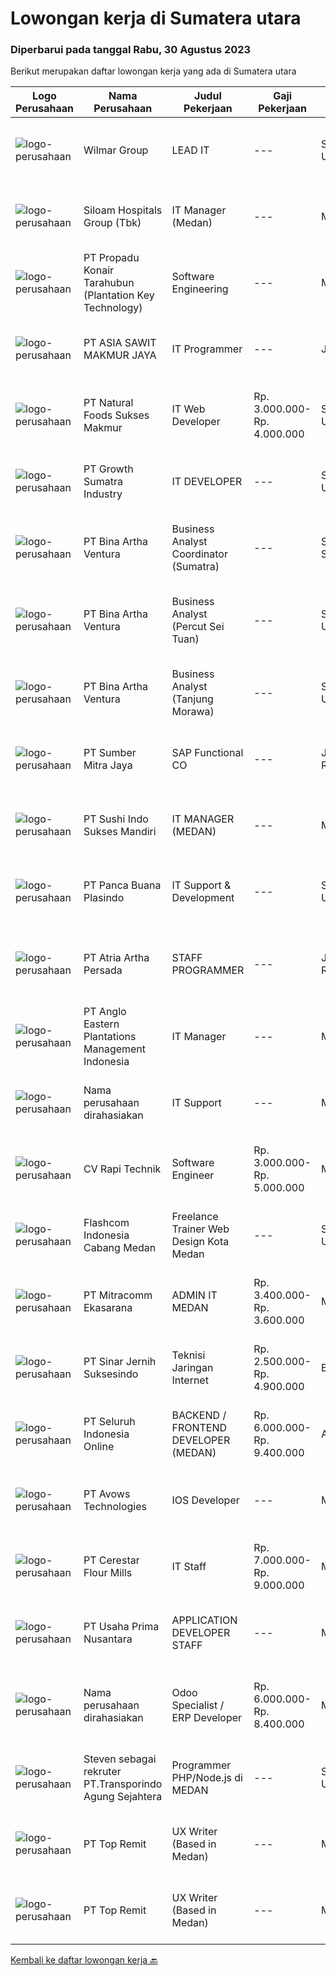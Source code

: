 
  # Lowongan kerja di Sumatera utara

  ### Diperbarui pada tanggal Rabu, 30 Agustus 2023

  Berikut merupakan daftar lowongan kerja yang ada di Sumatera utara

  |Logo Perusahaan | Nama Perusahaan | Judul Pekerjaan | Gaji Pekerjaan | Lokasi | Deskripsi | Tanggal diunggah | Pranala |
  | -------------- | --------------- | --------------- | --------- | --------- | -------------- | ------- | ----------- |
  |![logo-perusahaan](https://image-service-cdn.seek.com.au/5683be4817b674e99653d054bb367590069452e8/ee4dce1061f3f616224767ad58cb2fc751b8d2dc)|Wilmar Group|LEAD IT|---|Sumatera Utara|Job Requirements: Candidate must possess at least a Bachelor’s Degree, Computer Science / Information Technology, Informatics Engineering Able to...|Selasa, 29 Agustus 2023|https://www.jobstreet.co.id/id/job/lead-it-4452155?token=0~1ebd1844-f61d-4e22-8744-7321167e8b57&sectionRank=1&jobId=jobstreet-id-job-4452155|
|![logo-perusahaan](https://image-service-cdn.seek.com.au/431745bcf5bb8f03b3acaed4042a9004c71690d6/ee4dce1061f3f616224767ad58cb2fc751b8d2dc)|Siloam Hospitals Group (Tbk)|IT Manager (Medan)|---|Medan|Job Descriptions: Ensure smooth operation of IT functions in the unit, including network, system and application, and desktop support. Perform...|Senin, 28 Agustus 2023|https://www.jobstreet.co.id/id/job/it-manager-medan-4450402?token=0~1ebd1844-f61d-4e22-8744-7321167e8b57&sectionRank=2&jobId=jobstreet-id-job-4450402|
|![logo-perusahaan](https://image-service-cdn.seek.com.au/8e7d6a13b738bf21737ee4efe36020f5d608a8d6/ee4dce1061f3f616224767ad58cb2fc751b8d2dc)|PT Propadu Konair Tarahubun (Plantation Key Technology)|Software Engineering|---|Medan|Developers to produce web based program Formulate program specifications and basic prototypes Transform software designs and specifications into high...|Senin, 28 Agustus 2023|https://www.jobstreet.co.id/id/job/software-engineering-4450188?token=0~1ebd1844-f61d-4e22-8744-7321167e8b57&sectionRank=3&jobId=jobstreet-id-job-4450188|
|![logo-perusahaan](https://image-service-cdn.seek.com.au/8c9ad8ac1a3555ef79e89c100defac119719c63a/ee4dce1061f3f616224767ad58cb2fc751b8d2dc)|PT ASIA SAWIT MAKMUR JAYA|IT Programmer|---|Jambi|IT ProgrammerSyarat &amp; Ketentuan :- Pendidikan Min. S1 Teknik Informatika / Sistem Informasi- Memahami dan Menguasai dasar Bahasa Pemrograman-...|Sabtu, 26 Agustus 2023|https://www.jobstreet.co.id/id/job/it-programmer-4449210?token=0~1ebd1844-f61d-4e22-8744-7321167e8b57&sectionRank=4&jobId=jobstreet-id-job-4449210|
|![logo-perusahaan](https://i.ibb.co/sqvTCh9/112815900-stock-vector-no-image-available-icon-flat-vector.webp)|PT Natural Foods Sukses Makmur|IT Web Developer|Rp. 3.000.000-Rp. 4.000.000|Sumatera Utara|Persyaratan Memiliki pengalaman sebagai IT Programer minimal 1 tahun Pendidikan minilam S1 Sistem Informatika / Teknik Informatika Memahami bahasa...|Selasa, 22 Agustus 2023|https://www.jobstreet.co.id/id/job/it-web-developer-4444491?token=0~1ebd1844-f61d-4e22-8744-7321167e8b57&sectionRank=5&jobId=jobstreet-id-job-4444491|
|![logo-perusahaan](https://image-service-cdn.seek.com.au/ed61610f826df912ba1cbf74148e379a2197a637/ee4dce1061f3f616224767ad58cb2fc751b8d2dc)|PT Growth Sumatra Industry|IT DEVELOPER|---|Sumatera Utara|GROW WITH US !Sebagai salah satu produsen steel dan agrobisnis terkemuka di Indonesia yang telah mendapat pengakuan dari berbagai customer nasional...|Sabtu, 19 Agustus 2023|https://www.jobstreet.co.id/id/job/it-developer-4441795?token=0~1ebd1844-f61d-4e22-8744-7321167e8b57&sectionRank=6&jobId=jobstreet-id-job-4441795|
|![logo-perusahaan](https://image-service-cdn.seek.com.au/f0261d19c15b4a7ad0edc9de580c4eba704e92a0/ee4dce1061f3f616224767ad58cb2fc751b8d2dc)|PT Bina Artha Ventura|Business Analyst Coordinator (Sumatra)|---|Sumatera Selatan|Menjaga atau memperbaiki kualitas cabang (PAR) yang berada dibawah koordinasinya. Mengelola jumlah aplikasi yang bisa di evaluasi. Membantu dalam...|Minggu, 20 Agustus 2023|https://www.jobstreet.co.id/id/job/business-analyst-coordinator-sumatra-4442015?token=0~1ebd1844-f61d-4e22-8744-7321167e8b57&sectionRank=7&jobId=jobstreet-id-job-4442015|
|![logo-perusahaan](https://image-service-cdn.seek.com.au/f0261d19c15b4a7ad0edc9de580c4eba704e92a0/ee4dce1061f3f616224767ad58cb2fc751b8d2dc)|PT Bina Artha Ventura|Business Analyst (Percut Sei Tuan)|---|Sumatera Utara|Tanggung Jawab Pekerjaan : Pengelolaan Portfolio PinjamanMelakukan verifikasi terhadap dokumen KYC, memastikan bahwa klien tersebut benar benar ada,...|Minggu, 20 Agustus 2023|https://www.jobstreet.co.id/id/job/business-analyst-percut-sei-tuan-4442014?token=0~1ebd1844-f61d-4e22-8744-7321167e8b57&sectionRank=8&jobId=jobstreet-id-job-4442014|
|![logo-perusahaan](https://image-service-cdn.seek.com.au/f0261d19c15b4a7ad0edc9de580c4eba704e92a0/ee4dce1061f3f616224767ad58cb2fc751b8d2dc)|PT Bina Artha Ventura|Business Analyst (Tanjung Morawa)|---|Sumatera Utara|Tugas dan Tanggung Jawab Pekerjaan: Pengelolaan Portfolio Pinjaman Melakukan verifikasi terhadap dokumen KYC, memastikan bahwa klien tersebut benar...|Minggu, 20 Agustus 2023|https://www.jobstreet.co.id/id/job/business-analyst-tanjung-morawa-4442013?token=0~1ebd1844-f61d-4e22-8744-7321167e8b57&sectionRank=9&jobId=jobstreet-id-job-4442013|
|![logo-perusahaan](https://image-service-cdn.seek.com.au/f0ba1595e90ec5243d43e958e1c29680e7a44894/ee4dce1061f3f616224767ad58cb2fc751b8d2dc)|PT Sumber Mitra Jaya|SAP Functional CO|---|Jakarta Raya|URAIAN PEKERJAAN Memfasilitasi semua permintaan user untuk kemudian menganalisa dan memberikan solusi sesuai kebutuhan perusahaan dengan tetap...|Senin, 21 Agustus 2023|https://www.jobstreet.co.id/id/job/sap-functional-co-4443500?token=0~1ebd1844-f61d-4e22-8744-7321167e8b57&sectionRank=10&jobId=jobstreet-id-job-4443500|
|![logo-perusahaan](https://image-service-cdn.seek.com.au/ce29b5c19456cde8461dce3155ae89198443caca/ee4dce1061f3f616224767ad58cb2fc751b8d2dc)|PT Sushi Indo Sukses Mandiri|IT MANAGER (MEDAN)|---|Medan|Requirements: Minimum 30 years old Candidate must possess at least a Bachelor’s degree in Information System, Information Technology or related field...|Selasa, 15 Agustus 2023|https://www.jobstreet.co.id/id/job/it-manager-medan-4438802?token=0~1ebd1844-f61d-4e22-8744-7321167e8b57&sectionRank=11&jobId=jobstreet-id-job-4438802|
|![logo-perusahaan](https://image-service-cdn.seek.com.au/3d32b63c0dcf39c98dd8daa801b40280afad5a40/ee4dce1061f3f616224767ad58cb2fc751b8d2dc)|PT Panca Buana Plasindo|IT Support & Development|---|Sumatera Utara|- Menerima dan menyelesaikan permintaan bantuan IT- Membeli hardware IT, software dan hal-hal lain yang berhubungan dengan hal tersebut.- Instalasi,...|Rabu, 16 Agustus 2023|https://www.jobstreet.co.id/id/job/it-support-development-4439077?token=0~1ebd1844-f61d-4e22-8744-7321167e8b57&sectionRank=12&jobId=jobstreet-id-job-4439077|
|![logo-perusahaan](https://image-service-cdn.seek.com.au/d06df2c3a126b32119a42065ab4ba8b82159e50a/ee4dce1061f3f616224767ad58cb2fc751b8d2dc)|PT Atria Artha Persada|STAFF PROGRAMMER|---|Jakarta Raya|Persyaratan: Pendidikan minimal S-1 / D-3 Teknik Informatika. Freshgraduate dipersilahkan/Pengalaman sebagai programmer lebih di sukai. Memahami dan...|Sabtu, 12 Agustus 2023|https://www.jobstreet.co.id/id/job/staff-programmer-4435717?token=0~1ebd1844-f61d-4e22-8744-7321167e8b57&sectionRank=13&jobId=jobstreet-id-job-4435717|
|![logo-perusahaan](https://image-service-cdn.seek.com.au/04b50233b081c7283df1c0f9e5883b94ce9dc725/ee4dce1061f3f616224767ad58cb2fc751b8d2dc)|PT Anglo Eastern Plantations Management Indonesia|IT Manager|---|Medan|Kualifikasi : Pendidikan minimal S1 Komputer. Usia maksimal 45 tahun. Berpengalaman dalam menangani dan memimpin ERP Project. Pernah di perusahaan...|Kamis, 10 Agustus 2023|https://www.jobstreet.co.id/id/job/it-manager-4434139?token=0~1ebd1844-f61d-4e22-8744-7321167e8b57&sectionRank=14&jobId=jobstreet-id-job-4434139|
|![logo-perusahaan](https://i.ibb.co/sqvTCh9/112815900-stock-vector-no-image-available-icon-flat-vector.webp)|Nama perusahaan dirahasiakan|IT Support|---|Medan|Kriteria : Usia 25 – 45 tahun . Pendidikan Minimal S1. Pengalaman pada Perusahaan Kawasan Berikat. Aktif dan Inovatif Deskripsi Pekerjaan    :...|Selasa, 08 Agustus 2023|https://www.jobstreet.co.id/id/job/it-support-4430864?token=0~1ebd1844-f61d-4e22-8744-7321167e8b57&sectionRank=15&jobId=jobstreet-id-job-4430864|
|![logo-perusahaan](https://i.ibb.co/sqvTCh9/112815900-stock-vector-no-image-available-icon-flat-vector.webp)|CV Rapi Technik|Software Engineer|Rp. 3.000.000-Rp. 5.000.000|Medan|Kami sedang mencari Software Engineer yang berpengalaman untuk bergabung dengan tim kami dalam mengelola proyek-proyek perangkat lunak legacy,...|Jumat, 11 Agustus 2023|https://www.jobstreet.co.id/id/job/software-engineer-4434932?token=0~1ebd1844-f61d-4e22-8744-7321167e8b57&sectionRank=16&jobId=jobstreet-id-job-4434932|
|![logo-perusahaan](https://i.ibb.co/sqvTCh9/112815900-stock-vector-no-image-available-icon-flat-vector.webp)|Flashcom Indonesia Cabang Medan|Freelance Trainer Web Design Kota Medan|---|Sumatera Utara|KATEGORI PEKERJAANKategori Pekerjaan                 : Trainer Web DesignLevel Pekerjaan                      : Basic - ExpertDESKRIPSI...|Selasa, 15 Agustus 2023|https://www.jobstreet.co.id/id/job/freelance-trainer-web-design-kota-medan-1036691889?token=0~1ebd1844-f61d-4e22-8744-7321167e8b57&sectionRank=17&jobId=jobstreet-id-job-1036691889|
|![logo-perusahaan](https://image-service-cdn.seek.com.au/189171fd90a866a518406cdf726ca4d155754464/ee4dce1061f3f616224767ad58cb2fc751b8d2dc)|PT Mitracomm Ekasarana|ADMIN IT MEDAN|Rp. 3.400.000-Rp. 3.600.000|Medan|PT Mitracomm Ekasarana membuka lowongan kerja untuk posisi :ADMIN ITPenempatan MEDANKualifikasi: Memiliki pengalaman minimal 1 tahun. Bergelar sarjana...|Selasa, 08 Agustus 2023|https://www.jobstreet.co.id/id/job/admin-it-medan-4430266?token=0~1ebd1844-f61d-4e22-8744-7321167e8b57&sectionRank=18&jobId=jobstreet-id-job-4430266|
|![logo-perusahaan](https://image-service-cdn.seek.com.au/362b37cd46defd1baf2fa3874f4c9b12bf88b326/ee4dce1061f3f616224767ad58cb2fc751b8d2dc)|PT Sinar Jernih Suksesindo|Teknisi Jaringan Internet|Rp. 2.500.000-Rp. 4.900.000|Bali|Teknisi Aktivasi Fiber OptikKualifikasi : Pendidikan Minimal SMK, Jurusan Teknik telekomunikasi Dapat menggunakan Alat Ukur (Ampere Metter) &amp;...|Kamis, 10 Agustus 2023|https://www.jobstreet.co.id/id/job/teknisi-jaringan-internet-4433928?token=0~1ebd1844-f61d-4e22-8744-7321167e8b57&sectionRank=19&jobId=jobstreet-id-job-4433928|
|![logo-perusahaan](https://image-service-cdn.seek.com.au/c768f0670f8f8212da7de609b6af9d0b2e5134cc/ee4dce1061f3f616224767ad58cb2fc751b8d2dc)|PT Seluruh Indonesia Online|BACKEND / FRONTEND DEVELOPER (MEDAN)|Rp. 6.000.000-Rp. 9.400.000|Aceh|Memiliki pengalaman leadership sebagai Manager sebelumnya.Back End Engineer1. Memiliki pengalaman dalam membangun RESTful APIs2. Menguasai bahasa...|Sabtu, 05 Agustus 2023|https://www.jobstreet.co.id/id/job/backend-frontend-developer-medan-4428232?token=0~1ebd1844-f61d-4e22-8744-7321167e8b57&sectionRank=20&jobId=jobstreet-id-job-4428232|
|![logo-perusahaan](https://image-service-cdn.seek.com.au/d67aeb20f167795573d2bd7eb1be72b798d37a75/ee4dce1061f3f616224767ad58cb2fc751b8d2dc)|PT Avows Technologies|IOS Developer|---|Medan|Job Descriptions and Requirements Proven work experience as an IOS developer for a minimum of 2 years  In-depth knowledge of at least one programming...|Selasa, 08 Agustus 2023|https://www.jobstreet.co.id/id/job/ios-developer-4431300?token=0~1ebd1844-f61d-4e22-8744-7321167e8b57&sectionRank=21&jobId=jobstreet-id-job-4431300|
|![logo-perusahaan](https://image-service-cdn.seek.com.au/7968aa86f24edf599c912e5b7f38d0cb8bf0d631/ee4dce1061f3f616224767ad58cb2fc751b8d2dc)|PT Cerestar Flour Mills|IT Staff|Rp. 7.000.000-Rp. 9.000.000|Medan|- Berperan sebagai IT Support- Melakukan proses troubleshooting perangkat hardware maupun software- Monitoring jaringan internal dan...|Senin, 31 Juli 2023|https://www.jobstreet.co.id/id/job/it-staff-4421789?token=0~1ebd1844-f61d-4e22-8744-7321167e8b57&sectionRank=22&jobId=jobstreet-id-job-4421789|
|![logo-perusahaan](https://image-service-cdn.seek.com.au/d4b09ee59265b4e14a6d589175d6d878f6382d08/ee4dce1061f3f616224767ad58cb2fc751b8d2dc)|PT Usaha Prima Nusantara|APPLICATION DEVELOPER STAFF|---|Medan|Job Description: Mengembangkan aplikasi untuk memenuhi kebutuhan operasional perusahaan Mendukung kebutuhan promosi departemen marketing melalui...|Kamis, 03 Agustus 2023|https://www.jobstreet.co.id/id/job/application-developer-staff-4425701?token=0~1ebd1844-f61d-4e22-8744-7321167e8b57&sectionRank=23&jobId=jobstreet-id-job-4425701|
|![logo-perusahaan](https://i.ibb.co/sqvTCh9/112815900-stock-vector-no-image-available-icon-flat-vector.webp)|Nama perusahaan dirahasiakan|Odoo Specialist / ERP Developer|Rp. 6.000.000-Rp. 8.400.000|Medan|Requirements: Bachelor from Computer Science/IT/Maths/Physics/Engineering Proven working experience in web development minimum 3 years. Have excellent...|Minggu, 30 Juli 2023|https://www.jobstreet.co.id/id/job/odoo-specialist-erp-developer-4420641?token=0~1ebd1844-f61d-4e22-8744-7321167e8b57&sectionRank=24&jobId=jobstreet-id-job-4420641|
|![logo-perusahaan](https://i.ibb.co/sqvTCh9/112815900-stock-vector-no-image-available-icon-flat-vector.webp)|Steven sebagai rekruter PT.Transporindo Agung Sejahtera|Programmer PHP/Node.js di MEDAN|---|Sumatera Utara|Programmer PHP/Node.js • Memahami bahasa pemograman PHP/Node.js dan framework Laravel/CodeIgniter• Memahami cara kerja Web (http, web server, dan lain...|Kamis, 03 Agustus 2023|https://www.jobstreet.co.id/id/job/programmer-php-node.js-di-medan-1036593908?token=0~1ebd1844-f61d-4e22-8744-7321167e8b57&sectionRank=25&jobId=jobstreet-id-job-1036593908|
|![logo-perusahaan](https://image-service-cdn.seek.com.au/273c82d8c0f0dbf06fb836e6d9226c2ad0f11cb2/ee4dce1061f3f616224767ad58cb2fc751b8d2dc)|PT Top Remit|UX Writer (Based in Medan)|---|Medan|Job description &amp; requirementsOur goal as the product design team is to help create products that delight customers by defining product and...|Kamis, 03 Agustus 2023|https://www.jobstreet.co.id/id/job/ux-writer-based-in-medan-1036594022?token=0~1ebd1844-f61d-4e22-8744-7321167e8b57&sectionRank=26&jobId=jobstreet-id-job-1036594022|
|![logo-perusahaan](https://image-service-cdn.seek.com.au/5dfb372039f74c7f0753f856a2a0e23221926cae/ee4dce1061f3f616224767ad58cb2fc751b8d2dc)|PT Top Remit|UX Writer (Based in Medan)|---|Medan|Job description &amp; requirementsOur goal as the product design team is to help create products that delight customers by defining product and...|Rabu, 02 Agustus 2023|https://www.jobstreet.co.id/id/job/ux-writer-based-in-medan-1036580101?token=0~1ebd1844-f61d-4e22-8744-7321167e8b57&sectionRank=27&jobId=jobstreet-id-job-1036580101|


  [Kembali ke daftar lowongan kerja 🔙](../README.md#daftar-lowongan-kerja)
  